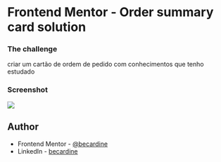 # Frontend Mentor - Order summary card solution

### The challenge

criar um cartão de ordem de pedido com conhecimentos que tenho estudado

### Screenshot

 ![](./imagens/screenshot.jpg)


## Author

- Frontend Mentor - [@becardine](https://www.frontendmentor.io/profile/becardine)
- LinkedIn - [becardine](https://www.linkedin.com/in/becardine)
